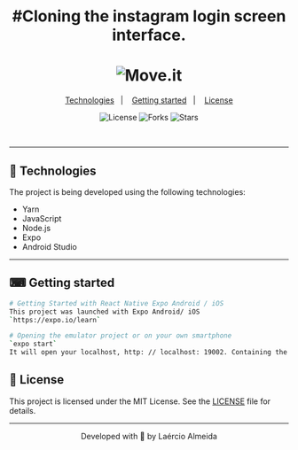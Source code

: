 <h1 align="center">#Cloning the instagram login screen interface.</h1>

<h1 align="center">
    <img alt="Move.it" title="Move.it" src=".github/login.svg" />
</h1>


<p align="center">
  <a href="#-technologies">Technologies</a>&nbsp;&nbsp;&nbsp;|&nbsp;&nbsp;&nbsp;
  <a href="#-getting-started">Getting started</a>&nbsp;&nbsp;&nbsp;|&nbsp;&nbsp;&nbsp;
  <a href="#-license">License</a>
</p>

<p align="center">
  <img  src="https://img.shields.io/static/v1?label=license&message=MIT&color=5965E0&labelColor=121214" alt="License">
  
  <img src="https://img.shields.io/github/forks/Laercio2/interface-login-instagram?label=forks&message=MIT&color=5965E0&labelColor=121214" alt="Forks">     

  <img src="https://img.shields.io/github/stars/Laercio2/interface-login-instagram?label=stars&message=MIT&color=5965E0&labelColor=121214" alt="Stars">
</p>

<br>

---
## 🚀 Technologies

The project is being developed using the following technologies:

- Yarn
- JavaScript
- Node.js 
- Expo
- Android Studio
---

## ⌨ Getting started

```bash
# Getting Started with React Native Expo Android / iOS
This project was launched with Expo Android/ iOS
`https://expo.io/learn`

# Opening the emulator project or on your own smartphone
`expo start`
It will open your localhost, http: // localhost: 19002. Containing the console and other functions to open it on the smartphone or emulator to view it.

```


## 📝 License

This project is licensed under the MIT License. See the [LICENSE](LICENSE.md) file for details.

---


<p align="center">Developed with 💜 by Laércio Almeida</p>

